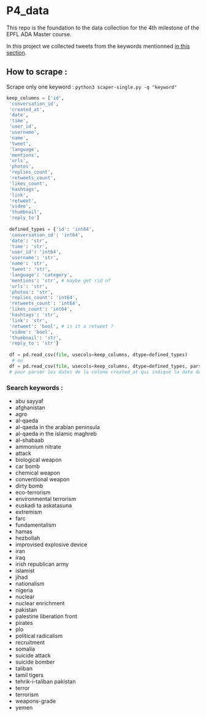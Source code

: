 # P4_data
This repo is the foundation to the data collection for the 4th milestone of the
EPFL ADA Master course.

In this project we collected tweets from the keywords mentionned [in this section](#search-keywords).

## How to scrape :

Scrape only one keyword : `python3 scaper-single.py -q "keyword"`

```python
keep_columns = ['id',
 'conversation_id',
 'created_at',
 'date',
 'time',
 'user_id',
 'username',
 'name',
 'tweet',
 'language',
 'mentions',
 'urls',
 'photos',
 'replies_count',
 'retweets_count',
 'likes_count',
 'hashtags',
 'link',
 'retweet',
 'video',
 'thumbnail',
 'reply_to']
 
 defined_types = {'id': 'int64',
 'conversation_id': 'int64',
 'date': 'str',
 'time': 'str',
 'user_id': 'int64',
 'username': 'str',
 'name': 'str',
 'tweet': 'str',
 'language': 'category',
 'mentions': 'str', # maybe get rid of
 'urls': 'str',
 'photos': 'str',
 'replies_count': 'int64',
 'retweets_count': 'int64',
 'likes_count': 'int64',
 'hashtags': 'str',
 'link': 'str',
 'retweet': 'bool', # is it a retweet ?
 'video': 'bool',
 'thumbnail': 'str',
 'reply_to': 'str'}
 
 df = pd.read_csv(file, usecols=keep_columns, dtype=defined_types)
  # ou
 df = pd.read_csv(file, usecols=keep_columns, dtype=defined_types, parse_dates=['created_at'])
 # pour parser les dates de la colone created_at qui indique la date de création du tweet (prends plus de temps)
```

### Search keywords :
- abu sayyaf
- afghanistan
- agro
- al-qaeda
- al-qaeda in the arabian peninsula
- al-qaeda in the islamic maghreb
- al-shabaab
- ammonium nitrate
- attack
- biological weapon
- car bomb
- chemical weapon
- conventional weapon
- dirty bomb
- eco-terrorism
- environmental terrorism
- euskadi ta askatasuna
- extremism
- farc
- fundamentalism
- hamas
- hezbollah
- improvised explosive device
- iran
- iraq
- irish republican army
- islamist
- jihad
- nationalism
- nigeria
- nuclear
- nuclear enrichment
- pakistan
- palestine liberation front
- pirates
- plo
- political radicalism
- recruitment
- somalia
- suicide attack
- suicide bomber
- taliban
- tamil tigers
- tehrik-i-taliban pakistan
- terror
- terrorism
- weapons-grade
- yemen
